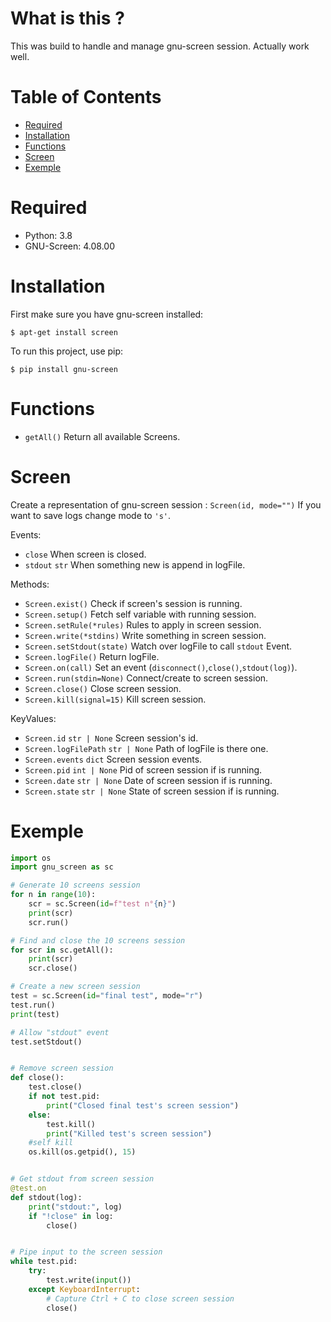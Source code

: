 # What is this ?

This was build to handle and manage gnu-screen session. Actually work well.

# Table of Contents

* [Required](#required)
* [Installation](#installation)
* [Functions](#functions)
* [Screen](#screen)
* [Exemple](#exemple)

# Required

 * Python: 3.8
 * GNU-Screen: 4.08.00

# Installation

First make sure you have gnu-screen installed:
```
$ apt-get install screen
```

To run this project, use pip:
```
$ pip install gnu-screen
```

# Functions
  
- `getAll()` Return all available Screens.

# Screen

Create a representation of gnu-screen session : `Screen(id, mode="")`
If you want to save logs change mode to `'s'`.

Events:
- `close` When screen is closed.
- `stdout` `str` When something new is append in logFile.

Methods:
- `Screen.exist()` Check if screen's session is running.
- `Screen.setup()` Fetch self variable with running session.
- `Screen.setRule(*rules)` Rules to apply in screen session.
- `Screen.write(*stdins)` Write something in screen session.
- `Screen.setStdout(state)` Watch over logFile to call `stdout` Event.
- `Screen.logFile()` Return logFile.
- `Screen.on(call)` Set an event (`disconnect()`,`close()`,`stdout(log)`).
- `Screen.run(stdin=None)` Connect/create to screen session.
- `Screen.close()` Close screen session.
- `Screen.kill(signal=15)` Kill screen session.

KeyValues:
- `Screen.id` `str | None` Screen session's id.
- `Screen.logFilePath` `str | None` Path of logFile is there one.
- `Screen.events` `dict` Screen session events.
- `Screen.pid` `int | None` Pid of screen session if is running.
- `Screen.date` `str | None` Date of screen session if is running.
- `Screen.state` `str | None` State of screen session if is running.

# Exemple

```py
import os
import gnu_screen as sc

# Generate 10 screens session
for n in range(10):
    scr = sc.Screen(id=f"test n°{n}")
    print(scr)
    scr.run()

# Find and close the 10 screens session
for scr in sc.getAll():
    print(scr)
    scr.close()

# Create a new screen session
test = sc.Screen(id="final test", mode="r")
test.run()
print(test)

# Allow "stdout" event
test.setStdout()


# Remove screen session
def close():
    test.close()
    if not test.pid:
        print("Closed final test's screen session")
    else:
        test.kill()
        print("Killed test's screen session")
    #self kill
    os.kill(os.getpid(), 15)


# Get stdout from screen session
@test.on
def stdout(log):
    print("stdout:", log)
    if "!close" in log:
        close()


# Pipe input to the screen session
while test.pid:
    try:
        test.write(input())
    except KeyboardInterrupt:
        # Capture Ctrl + C to close screen session
        close()
```
